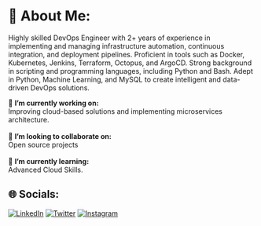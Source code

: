 # 💫 About Me:

Highly skilled DevOps Engineer with 2+ years of experience in implementing and managing infrastructure automation, continuous integration, and deployment pipelines. Proficient in tools such as Docker, Kubernetes, Jenkins, Terraform, Octopus, and ArgoCD. Strong background in scripting and programming languages, including Python and Bash. Adept in Python, Machine Learning, and MySQL to create intelligent and data-driven DevOps solutions.

🔭 **I’m currently working on:**  <br>Improving cloud-based solutions and implementing microservices architecture.<br><br>👯 **I’m looking to collaborate on:**  <br>Open source projects<br><br>🌱 **I’m currently learning:**  <br>Advanced Cloud Skills.<br>

## 🌐 Socials:
[![LinkedIn](https://img.shields.io/badge/LinkedIn-%230077B5.svg?logo=linkedin&logoColor=white)](https://linkedin.com/in/itsbharatsaini) [![Twitter](https://img.shields.io/badge/Twitter-%231DA1F2.svg?logo=Twitter&logoColor=white)](https://twitter.com/itsbharatsaini) [![Instagram](https://img.shields.io/badge/Instagram-%23E4405F.svg?logo=Instagram&logoColor=white)](https://instagram.com/itsbharatsaini) 

